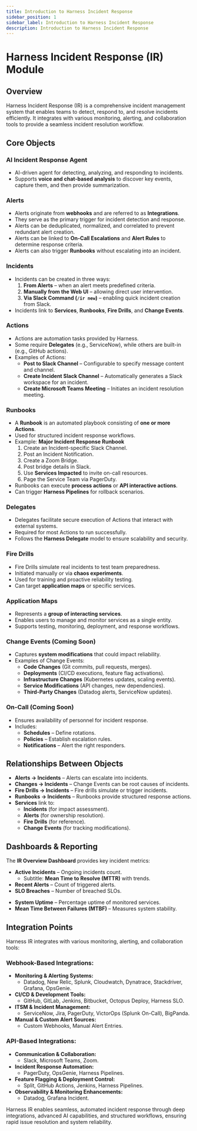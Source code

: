 ```yaml
---
title: Introduction to Harness Incident Response
sidebar_position: 1
sidebar_label: Introduction to Harness Incident Response
description: Introduction to Harness Incident Response
---
```


# Harness Incident Response (IR) Module

## Overview
Harness Incident Response (IR) is a comprehensive incident management system that enables teams to detect, respond to, and resolve incidents efficiently. It integrates with various monitoring, alerting, and collaboration tools to provide a seamless incident resolution workflow.

## Core Objects

### AI Incident Response Agent
- AI-driven agent for detecting, analyzing, and responding to incidents.
- Supports **voice and chat-based analysis** to discover key events, capture them, and then provide summarization.
<!-- - Supports **Probable Root Cause Analysis** leveraging data accessible in the Harness Platform. ![Coming Soon](https://img.shields.io/badge/Coming%20Soon-blue?style=flat) -->

### Alerts
- Alerts originate from **webhooks** and are referred to as **Integrations**.
- They serve as the primary trigger for incident detection and response.
- Alerts can be deduplicated, normalized, and correlated to prevent redundant alert creation.
- Alerts can be linked to **On-Call Escalations** and **Alert Rules** to determine response criteria.
- Alerts can also trigger **Runbooks** without escalating into an incident.

### Incidents
- Incidents can be created in three ways:
  1. **From Alerts** – when an alert meets predefined criteria.
  2. **Manually from the Web UI** – allowing direct user intervention.
  3. **Via Slack Command (`/ir new`)** – enabling quick incident creation from Slack.
- Incidents link to **Services**, **Runbooks**, **Fire Drills**, and **Change Events**.

### Actions
- Actions are automation tasks provided by Harness.
- Some require **Delegates** (e.g., ServiceNow), while others are built-in (e.g., GitHub actions).
- Examples of Actions:
  - **Post to Slack Channel** – Configurable to specify message content and channel.
  - **Create Incident Slack Channel** – Automatically generates a Slack workspace for an incident.
  - **Create Microsoft Teams Meeting** – Initiates an incident resolution meeting.

### Runbooks
- A **Runbook** is an automated playbook consisting of **one or more Actions**.
- Used for structured incident response workflows.
- Example: **Major Incident Response Runbook**
  1. Create an Incident-specific Slack Channel.
  2. Post an Incident Notification.
  3. Create a Zoom Bridge.
  4. Post bridge details in Slack.
  5. Use **Services Impacted** to invite on-call resources.
  6. Page the Service Team via PagerDuty.
- Runbooks can execute **process actions** or **API interactive actions**.
- Can trigger **Harness Pipelines** for rollback scenarios.

### Delegates
- Delegates facilitate secure execution of Actions that interact with external systems.
- Required for most Actions to run successfully.
- Follows the **Harness Delegate** model to ensure scalability and security.

### Fire Drills
- Fire Drills simulate real incidents to test team preparedness.
- Initiated manually or via **chaos experiments**.
- Used for training and proactive reliability testing.
- Can target **application maps** or specific services.

### Application Maps
- Represents a **group of interacting services**.
- Enables users to manage and monitor services as a single entity.
- Supports testing, monitoring, deployment, and response workflows.

### Change Events (Coming Soon)
- Captures **system modifications** that could impact reliability.
- Examples of Change Events:
  - **Code Changes** (Git commits, pull requests, merges).
  - **Deployments** (CI/CD executions, feature flag activations).
  - **Infrastructure Changes** (Kubernetes updates, scaling events).
  - **Service Modifications** (API changes, new dependencies).
  - **Third-Party Changes** (Datadog alerts, ServiceNow updates).

### On-Call (Coming Soon)
- Ensures availability of personnel for incident response.
- Includes:
  - **Schedules** – Define rotations.
  - **Policies** – Establish escalation rules.
  - **Notifications** – Alert the right responders.

## Relationships Between Objects
- **Alerts → Incidents** – Alerts can escalate into incidents.
- **Changes → Incidents** – Change Events can be root causes of incidents.
- **Fire Drills → Incidents** – Fire drills simulate or trigger incidents.
- **Runbooks → Incidents** – Runbooks provide structured response actions.
- **Services** link to:
  - **Incidents** (for impact assessment).
  - **Alerts** (for ownership resolution).
  - **Fire Drills** (for reference).
  - **Change Events** (for tracking modifications).

## Dashboards & Reporting
The **IR Overview Dashboard** provides key incident metrics:
- **Active Incidents** – Ongoing incidents count.
  - Subtitle: **Mean Time to Resolve (MTTR)** with trends.
- **Recent Alerts** – Count of triggered alerts.
- **SLO Breaches** – Number of breached SLOs.
<!-- - **On-Call Response Time** – Average response time for escalations.-->
<!-- - **Deployment Health** – Success vs. rollback rates.-->
<!-- - **Chaos Experiment Coverage** – % of services with chaos testing.-->
- **System Uptime** – Percentage uptime of monitored services.
- **Mean Time Between Failures (MTBF)** – Measures system stability.

## Integration Points
Harness IR integrates with various monitoring, alerting, and collaboration tools:
### Webhook-Based Integrations:
- **Monitoring & Alerting Systems:**
  - Datadog, New Relic, Splunk, Cloudwatch, Dynatrace, Stackdriver, Grafana, OpsGenie.
- **CI/CD & Development Tools:**
  - GitHub, GitLab, Jenkins, Bitbucket, Octopus Deploy, Harness SLO.
- **ITSM & Incident Management:**
  - ServiceNow, Jira, PagerDuty, VictorOps (Splunk On-Call), BigPanda.
- **Manual & Custom Alert Sources:**
  - Custom Webhooks, Manual Alert Entries.

### API-Based Integrations:
- **Communication & Collaboration:**
  - Slack, Microsoft Teams, Zoom.
- **Incident Response Automation:**
  - PagerDuty, OpsGenie, Harness Pipelines.
- **Feature Flagging & Deployment Control:**
  - Split, GitHub Actions, Jenkins, Harness Pipelines.
- **Observability & Monitoring Enhancements:**
  - Datadog, Grafana Incident.

Harness IR enables seamless, automated incident response through deep integrations, advanced AI capabilities, and structured workflows, ensuring rapid issue resolution and system reliability.

